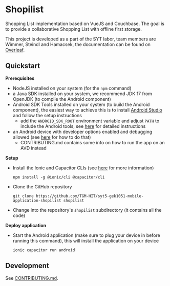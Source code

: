 # Shopilist

Shopping List implementation based on VueJS and Couchbase. The goal is to provide a collaborative Shopping List with offline first storage.

This project is developed as a part of the SYT labor, team members are Wimmer, Steindl and Hamacsek, the documentation can be found on [Overleaf](https://www.overleaf.com/read/pjtbhvfmkmyh).

## Quickstart

**Prerequisites**

- NodeJS installed on your system (for the `npm` command)
- a Java SDK installed on your system, we recommend JDK 17 from OpenJDK (to compile the Android component)
- Android SDK Tools installed on your system (to build the Android component), the easiest way to achieve this is to install [Android Studio](https://developer.android.com/studio/) and follow the setup instructions
  - add the `ANDROID_SDK_ROOT` environment variable and adjust `PATH` to include the Android tools, see [here](https://ionicframework.com/docs/developing/android#configuring-command-line-tools) for detailed instructions
- an Android device with developer options enabled and debugging allowed (see [here](https://developer.android.com/studio/run/device#setting-up) for how to do that)
  - CONTRIBUTING.md contains some info on how to run the app on an AVD instead

**Setup**

- Install the Ionic and Capacitor CLIs (see [here](https://ionicframework.com/docs/intro/cli) for more information)

  ```
  npm install -g @ionic/cli @capacitor/cli
  ```

- Clone the GitHub repository

  ```
  git clone https://github.com/TGM-HIT/syt5-gek1051-mobile-application-shopilist shopilist
  ```

- Change into the repository's `shopilist` subdirectory (it contains all the code)

**Deploy application**

- Start the Android application (make sure to plug your device in before running this command), this will install the application on your device

  ```
  ionic capacitor run android
  ```

## Development

See [CONTRIBUTING.md](./CONTRIBUTING.md).
